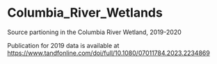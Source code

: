 # Columbia_River_Wetlands
Source partioning in the Columbia River Wetland, 2019-2020

Publication for 2019 data is available at https://www.tandfonline.com/doi/full/10.1080/07011784.2023.2234869
